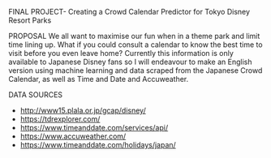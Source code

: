 FINAL PROJECT- Creating a Crowd Calendar Predictor for Tokyo Disney Resort Parks

PROPOSAL
We all want to maximise our fun when in a theme park and limit time lining up. What if you could consult a calendar to know the best time to visit before you even leave home? Currently this information is only available to Japanese Disney fans so I will endeavour to make an English version using machine learning and data scraped from the Japanese Crowd Calendar, as well as Time and Date and Accuweather. 


DATA SOURCES
- http://www15.plala.or.jp/gcap/disney/
- https://tdrexplorer.com/ 
- https://www.timeanddate.com/services/api/
- https://www.accuweather.com/
- https://www.timeanddate.com/holidays/japan/

